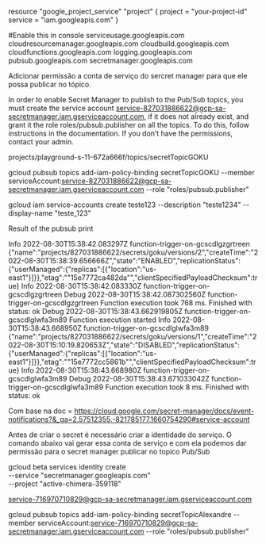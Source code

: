 

resource "google_project_service" "project" {
  project = "your-project-id"
  service = "iam.googleapis.com"
}



#Enable this in console
serviceusage.googleapis.com
cloudresourcemanager.googleapis.com
cloudbuild.googleapis.com
cloudfunctions.googleapis.com
logging.googleapis.com
pubsub.googleapis.com
secretmanager.googleapis.com



Adicionar permissão a conta de serviço do sercret manager para que ele possa publicar no tópico.


In order to enable Secret Manager to publish to the Pub/Sub topics, you must create the service account service-827031886622@gcp-sa-secretmanager.iam.gserviceaccount.com, if it does not already exist, and grant it the role roles/pubsub.publisher on all the topics. To do this, follow instructions in the documentation. If you don’t have the permissions, contact your admin.



projects/playground-s-11-672a666f/topics/secretTopicGOKU

gcloud pubsub topics add-iam-policy-binding secretTopicGOKU  --member serviceAccount:service-827031886622@gcp-sa-secretmanager.iam.gserviceaccount.com  --role "roles/pubsub.publisher"



gcloud iam service-accounts create teste123 --description "teste1234" --display-name "teste_123"



Result of the pubsub print


Info
2022-08-30T15:38:42.083297Z
function-trigger-on-gcscdlgzgrtreen {"name":"projects/827031886622/secrets/goku/versions/2","createTime":"2022-08-30T15:38:39.656666Z","state":"ENABLED","replicationStatus":{"userManaged":{"replicas":[{"location":"us-east1"}]}},"etag":"\"15e7772ca482da\"","clientSpecifiedPayloadChecksum":true}
Info
2022-08-30T15:38:42.083330Z
function-trigger-on-gcscdlgzgrtreen
Debug
2022-08-30T15:38:42.087302560Z
function-trigger-on-gcscdlgzgrtreen Function execution took 768 ms. Finished with status: ok
Debug
2022-08-30T15:38:43.662919805Z
function-trigger-on-gcscdlglwfa3m89 Function execution started
Info
2022-08-30T15:38:43.668950Z
function-trigger-on-gcscdlglwfa3m89 {"name":"projects/827031886622/secrets/goku/versions/1","createTime":"2022-08-30T15:10:19.820653Z","state":"DISABLED","replicationStatus":{"userManaged":{"replicas":[{"location":"us-east1"}]}},"etag":"\"15e7772cc5861b\"","clientSpecifiedPayloadChecksum":true}
Info
2022-08-30T15:38:43.668980Z
function-trigger-on-gcscdlglwfa3m89
Debug
2022-08-30T15:38:43.671033042Z
function-trigger-on-gcscdlglwfa3m89 Function execution took 8 ms. Finished with status: ok 




Com base na doc = https://cloud.google.com/secret-manager/docs/event-notifications?&_ga=2.57512355.-821785177.1660754290#service-account

Antes de criar o secret é necessário criar a identidade do serviço.
O comando abaixo vai gerar essa conta de serviço e com ela podemos dar permissão para o secret manager publicar no topico Pub/Sub





gcloud beta services identity create \
    --service "secretmanager.googleapis.com" \
    --project "active-chimera-359118"

service-716970710829@gcp-sa-secretmanager.iam.gserviceaccount.com


gcloud pubsub topics add-iam-policy-binding secretTopicAlexandre  --member serviceAccount:service-716970710829@gcp-sa-secretmanager.iam.gserviceaccount.com  --role "roles/pubsub.publisher"




